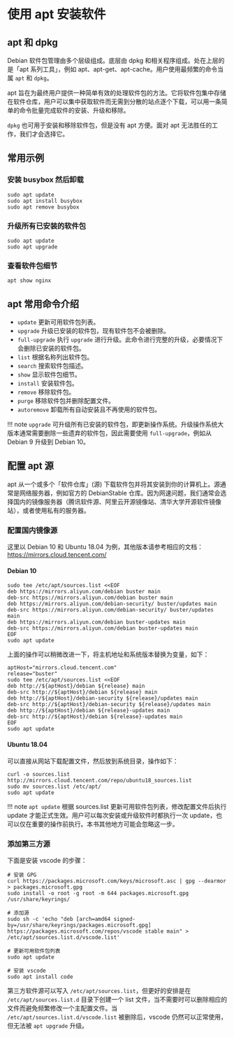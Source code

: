 # 使用 apt 安装软件

## apt 和 dpkg

Debian 软件包管理由多个层级组成。底层由 dpkg 和相关程序组成。处在上层的是「apt 系列工具」，例如 apt、apt-get、apt-cache。用户使用最频繁的命令当属 `apt` 和 `dpkg`。

apt 旨在为最终用户提供一种简单有效的处理软件包的方法。它将软件包集中存储在软件仓库，用户可以集中获取软件而无需到分散的站点逐个下载，可以用一条简单的命令批量完成软件的安装、升级和移除。

`dpkg` 也可用于安装和移除软件包，但是没有 apt 方便。面对 apt 无法胜任的工作，我们才会选择它。

## 常用示例

### 安装 busybox 然后卸载

``` shell
sudo apt update
sudo apt install busybox
sudo apt remove busybox
```

### 升级所有已安装的软件包

``` shell
sudo apt update
sudo apt upgrade
```

### 查看软件包细节

``` shell
apt show nginx
```

## apt 常用命令介绍

- `update` 更新可用软件包列表。
- `upgrade` 升级已安装的软件包，现有软件包不会被删除。
- `full-upgrade` 执行 `upgrade` 进行升级。此命令进行完整的升级，必要情况下会删除已安装的软件包。
- `list` 根据名称列出软件包。
- `search` 搜索软件包描述。
- `show` 显示软件包细节。
- `install` 安装软件包。
- `remove` 移除软件包。
- `purge` 移除软件包并删除配置文件。
- `autoremove` 卸载所有自动安装且不再使用的软件包。

!!! note
    `upgrade` 可升级所有已安装的软件包，即更新操作系统。升级操作系统大版本通常需要删除一些遗弃的软件包，因此需要使用 `full-upgrade`，例如从 Debian 9 升级到 Debian 10。

## 配置 apt 源

apt 从一个或多个「软件仓库」(源) 下载软件包并将其安装到你的计算机上。源通常是网络服务器，例如官方的 DebianStable 仓库。因为网速问题，我们通常会选择国内的镜像服务器（腾讯软件源、阿里云开源镜像站、清华大学开源软件镜像站），或者使用私有的服务器。

### 配置国内镜像源

这里以 Debian 10 和 Ubuntu 18.04 为例，其他版本请参考相应的文档：<https://mirrors.cloud.tencent.com/>

#### Debian 10

``` shell
sudo tee /etc/apt/sources.list <<EOF
deb https://mirrors.aliyun.com/debian buster main
deb-src https://mirrors.aliyun.com/debian buster main
deb https://mirrors.aliyun.com/debian-security/ buster/updates main
deb-src https://mirrors.aliyun.com/debian-security/ buster/updates main
deb https://mirrors.aliyun.com/debian buster-updates main
deb-src https://mirrors.aliyun.com/debian buster-updates main
EOF
sudo apt update
```

上面的操作可以稍微改进一下，将主机地址和系统版本替换为变量，如下：

``` shell
aptHost="mirrors.cloud.tencent.com"
release="buster"
sudo tee /etc/apt/sources.list <<EOF
deb http://${aptHost}/debian ${release} main
deb-src http://${aptHost}/debian ${release} main
deb http://${aptHost}/debian-security ${release}/updates main
deb-src http://${aptHost}/debian-security ${release}/updates main
deb http://${aptHost}/debian ${release}-updates main
deb-src http://${aptHost}/debian ${release}-updates main
EOF
sudo apt update
```

#### Ubuntu 18.04

可以直接从网站下载配置文件，然后放到系统目录，操作如下：

```
curl -o sources.list http://mirrors.cloud.tencent.com/repo/ubuntu18_sources.list
sudo mv sources.list /etc/apt/
sudo apt update
```

!!! note
    `apt update` 根据 sources.list 更新可用软件包列表，修改配置文件后执行 update 才能正式生效。用户可以每次安装或升级软件时都执行一次 update，也可以仅在重要的操作前执行。本书其他地方可能会忽略这一步。

### 添加第三方源

下面是安装 vscode 的步骤：

``` shell
# 安装 GPG
curl https://packages.microsoft.com/keys/microsoft.asc | gpg --dearmor > packages.microsoft.gpg
sudo install -o root -g root -m 644 packages.microsoft.gpg /usr/share/keyrings/

# 添加源
sudo sh -c 'echo "deb [arch=amd64 signed-by=/usr/share/keyrings/packages.microsoft.gpg] https://packages.microsoft.com/repos/vscode stable main" > /etc/apt/sources.list.d/vscode.list'

# 更新可用软件包列表
sudo apt update

# 安装 vscode
sudo apt install code
```

第三方软件源可以写入 `/etc/apt/sources.list`，但更好的安排是在 `/etc/apt/sources.list.d` 目录下创建一个 list 文件，当不需要时可以删除相应的文件而避免频繁修改一个主配置文件。当 `/etc/apt/sources.list.d/vscode.list` 被删除后，vscode 仍然可以正常使用，但无法被 `apt upgrade` 升级。